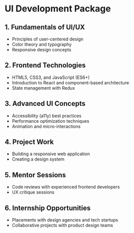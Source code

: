 # UI Development Package

## 1. Fundamentals of UI/UX

- Principles of user-centered design
- Color theory and typography
- Responsive design concepts

## 2. Frontend Technologies

- HTML5, CSS3, and JavaScript (ES6+)
- Introduction to React and component-based architecture
- State management with Redux

## 3. Advanced UI Concepts

- Accessibility (a11y) best practices
- Performance optimization techniques
- Animation and micro-interactions

## 4. Project Work

- Building a responsive web application
- Creating a design system

## 5. Mentor Sessions

- Code reviews with experienced frontend developers
- UX critique sessions

## 6. Internship Opportunities

- Placements with design agencies and tech startups
- Collaborative projects with product design teams

